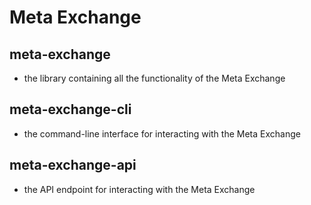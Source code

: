 # Meta Exchange

## meta-exchange
* the library containing all the functionality of the Meta Exchange

## meta-exchange-cli
* the command-line interface for interacting with the Meta Exchange

## meta-exchange-api
* the API endpoint for interacting with the Meta Exchange